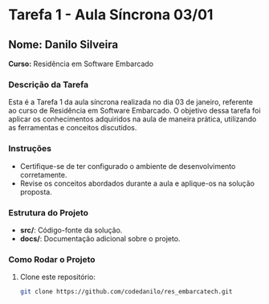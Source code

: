 # Tarefa 1 - Aula Síncrona 03/01

## Nome: Danilo Silveira

**Curso:** Residência em Software Embarcado

### Descrição da Tarefa
Esta é a Tarefa 1 da aula síncrona realizada no dia 03 de janeiro, referente ao curso de Residência em Software Embarcado. O objetivo dessa tarefa foi aplicar os conhecimentos adquiridos na aula de maneira prática, utilizando as ferramentas e conceitos discutidos.

### Instruções

- Certifique-se de ter configurado o ambiente de desenvolvimento corretamente.
- Revise os conceitos abordados durante a aula e aplique-os na solução proposta.

### Estrutura do Projeto
- **src/**: Código-fonte da solução.
- **docs/**: Documentação adicional sobre o projeto.

### Como Rodar o Projeto

1. Clone este repositório:
   ```bash
   git clone https://github.com/codedanilo/res_embarcatech.git